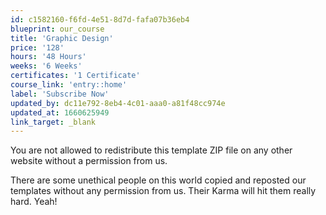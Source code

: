 ```yaml
---
id: c1582160-f6fd-4e51-8d7d-fafa07b36eb4
blueprint: our_course
title: 'Graphic Design'
price: '128'
hours: '48 Hours'
weeks: '6 Weeks'
certificates: '1 Certificate'
course_link: 'entry::home'
label: 'Subscribe Now'
updated_by: dc11e792-8eb4-4c01-aaa0-a81f48cc974e
updated_at: 1660625949
link_target: _blank
---
```

You are not allowed to redistribute this template ZIP file on any other website without a permission from us. 

There are some unethical people on this world copied and reposted our templates without any permission from us. Their Karma will hit them really hard. Yeah!